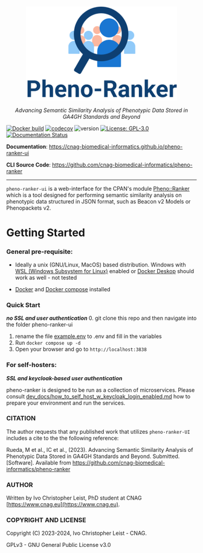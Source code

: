 <p align="center">
  <a href="https://github.com/cnag-biomedical-informatics/pheno-ranker"><img src="https://raw.githubusercontent.com/cnag-biomedical-informatics/pheno-ranker/main/docs/img/PR-logo.png" width="400" alt="Pheno-Ranker"></a>
</p>
<p align="center">
    <em>Advancing Semantic Similarity Analysis of Phenotypic Data Stored in GA4GH Standards and Beyond</em>
</p>

<!-- [![Uptime Robot status](https://img.shields.io/uptimerobot/status/m794601507-a686af3c42ebb3ff3f2673b2)](https://stats.uptimerobot.com/4nrjwuYQPm) -->
[![Docker build](https://github.com/CNAG-Biomedical-Informatics/pheno-ranker-ui/actions/workflows/docker-build.yml/badge.svg)](https://github.com/CNAG-Biomedical-Informatics/pheno-ranker-ui/actions/workflows/docker-build.yml)
[![codecov](https://codecov.io/gh/CNAG-Biomedical-Informatics/pheno-ranker-ui/branch/main/graph/badge.svg?token=VJB5TM9LQW)](https://codecov.io/gh/CNAG-Biomedical-Informatics/pheno-ranker-ui)
![version](https://img.shields.io/badge/version-0.0.0_beta-orange)
[![License: GPL-3.0](https://img.shields.io/pypi/l/fpvgcc.svg)](https://www.gnu.org/licenses/gpl-3.0.en.html)
[![Documentation Status](https://github.com/cnag-biomedical-informatics/pheno-ranker-ui/actions/workflows/documentation.yml/badge.svg)](https://github.com/cnag-biomedical-informatics/pheno-ranker-ui/actions/workflows/documentation.yml)

**Documentation**: <a href="https://cnag-biomedical-informatics.github.io/pheno-ranker-ui" target="_blank">https://cnag-biomedical-informatics.github.io/pheno-ranker-ui</a>

<!-- **Web APP Playground**: <a href="https://pheno-ranker.cnag.eu" target="_blank">https://pheno-ranker.cnag.eu</a> -->

**CLI Source Code**: <a href="https://github.com/cnag-biomedical-informatics/pheno-ranker" target="_blank">https://github.com/cnag-biomedical-informatics/pheno-ranker</a>

---

`pheno-ranker-ui` is a web-interface for the CPAN's module [Pheno::Ranker](https://metacpan.org/pod/Pheno%3A%3ARanker)
which is a tool designed for performing semantic similarity analysis on phenotypic data structured in JSON format, such as Beacon v2 Models or Phenopackets v2.


<!-- [![pheno-ranker-UI](docs/ui.gif)](docs/ui.gif) -->

# Getting Started

### General pre-requisite:

- Ideally a unix (GNU/Linux, MacOS) based distribution.
  Windows with [WSL (Windows Subsystem for Linux)](https://learn.microsoft.com/en-us/windows/wsl)
  enabled or [Docker Deskop](https://docs.docker.com/desktop/install/windows-install/) should work as well - not tested

- [Docker](https://docs.docker.com/get-docker/) and [Docker compose](https://docs.docker.com/compose/install/) installed

### Quick Start

**_no SSL and user authentication_**
0. git clone this repo and then navigate into the folder pheno-ranker-ui
1. rename the file [example.env](example.env) to .env and fill in the variables
2. Run `docker compose up -d`
3. Open your browser and go to `http://localhost:3838`

### For self-hosters:

**_SSL and keycloak-based user authentication_**

pheno-ranker is designed to be run as a collection of microservices.
Please consult [dev_docs/how_to_self_host_w_keycloak_login_enabled.md](dev_docs/how_to_self_host_w_keycloak_login_enabled.md)
how to prepare your environment and run the services.

### CITATION

The author requests that any published work that utilizes `pheno-ranker-UI` includes a cite to the the following reference:

Rueda, M et al., IC et al., (2023). Advancing Semantic Similarity Analysis of Phenotypic Data Stored in GA4GH Standards and Beyond. Submitted. \[Software\]. Available from https://github.com/cnag-biomedical-informatics/pheno-ranker

### AUTHOR

Written by Ivo Christopher Leist, PhD student at CNAG [https://www.cnag.eu](https://www.cnag.eu).

### COPYRIGHT AND LICENSE

Copyright (C) 2023-2024, Ivo Christopher Leist - CNAG.

GPLv3 - GNU General Public License v3.0
